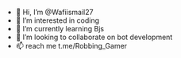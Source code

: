 - 👋 Hi, I’m @Wafiismail27
- 👀 I’m interested in coding
- 🌱 I’m currently learning Bjs
- 💞️ I’m looking to collaborate on bot development 
- 📫 reach me t.me/Robbing_Gamer

<!---
Wafiismail27/Wafiismail27 is a ✨ special ✨ repository because its `README.md` (this file) appears on your GitHub profile.
You can click the Preview link to take a look at your changes.
--->
